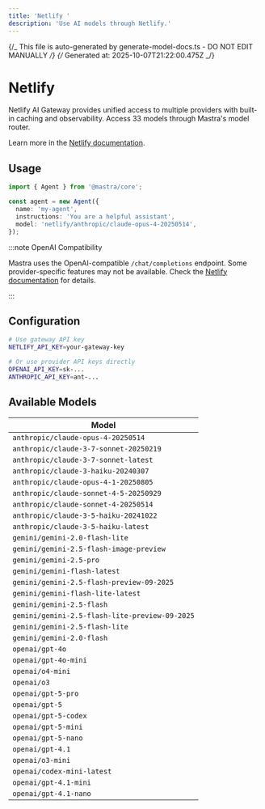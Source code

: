 ```yaml
---
title: 'Netlify '
description: 'Use AI models through Netlify.'
---
```


{/_ This file is auto-generated by generate-model-docs.ts - DO NOT EDIT MANUALLY _/}
{/_ Generated at: 2025-10-07T21:22:00.475Z _/}

# <NetlifyLogo className="inline w-8 h-8 mr-2 align-middle" />Netlify

Netlify AI Gateway provides unified access to multiple providers with built-in caching and observability. Access 33 models through Mastra's model router.

Learn more in the [Netlify documentation](https://docs.netlify.com/build/ai-gateway/overview/).

## Usage

```typescript
import { Agent } from '@mastra/core';

const agent = new Agent({
  name: 'my-agent',
  instructions: 'You are a helpful assistant',
  model: 'netlify/anthropic/claude-opus-4-20250514',
});
```

:::note OpenAI Compatibility

Mastra uses the OpenAI-compatible `/chat/completions` endpoint. Some provider-specific features may not be available. Check the [Netlify documentation](https://docs.netlify.com/build/ai-gateway/overview/) for details.

:::

## Configuration

```bash
# Use gateway API key
NETLIFY_API_KEY=your-gateway-key

# Or use provider API keys directly
OPENAI_API_KEY=sk-...
ANTHROPIC_API_KEY=ant-...
```

## Available Models

| Model                                          |
| ---------------------------------------------- |
| `anthropic/claude-opus-4-20250514`             |
| `anthropic/claude-3-7-sonnet-20250219`         |
| `anthropic/claude-3-7-sonnet-latest`           |
| `anthropic/claude-3-haiku-20240307`            |
| `anthropic/claude-opus-4-1-20250805`           |
| `anthropic/claude-sonnet-4-5-20250929`         |
| `anthropic/claude-sonnet-4-20250514`           |
| `anthropic/claude-3-5-haiku-20241022`          |
| `anthropic/claude-3-5-haiku-latest`            |
| `gemini/gemini-2.0-flash-lite`                 |
| `gemini/gemini-2.5-flash-image-preview`        |
| `gemini/gemini-2.5-pro`                        |
| `gemini/gemini-flash-latest`                   |
| `gemini/gemini-2.5-flash-preview-09-2025`      |
| `gemini/gemini-flash-lite-latest`              |
| `gemini/gemini-2.5-flash`                      |
| `gemini/gemini-2.5-flash-lite-preview-09-2025` |
| `gemini/gemini-2.5-flash-lite`                 |
| `gemini/gemini-2.0-flash`                      |
| `openai/gpt-4o`                                |
| `openai/gpt-4o-mini`                           |
| `openai/o4-mini`                               |
| `openai/o3`                                    |
| `openai/gpt-5-pro`                             |
| `openai/gpt-5`                                 |
| `openai/gpt-5-codex`                           |
| `openai/gpt-5-mini`                            |
| `openai/gpt-5-nano`                            |
| `openai/gpt-4.1`                               |
| `openai/o3-mini`                               |
| `openai/codex-mini-latest`                     |
| `openai/gpt-4.1-mini`                          |
| `openai/gpt-4.1-nano`                          |
